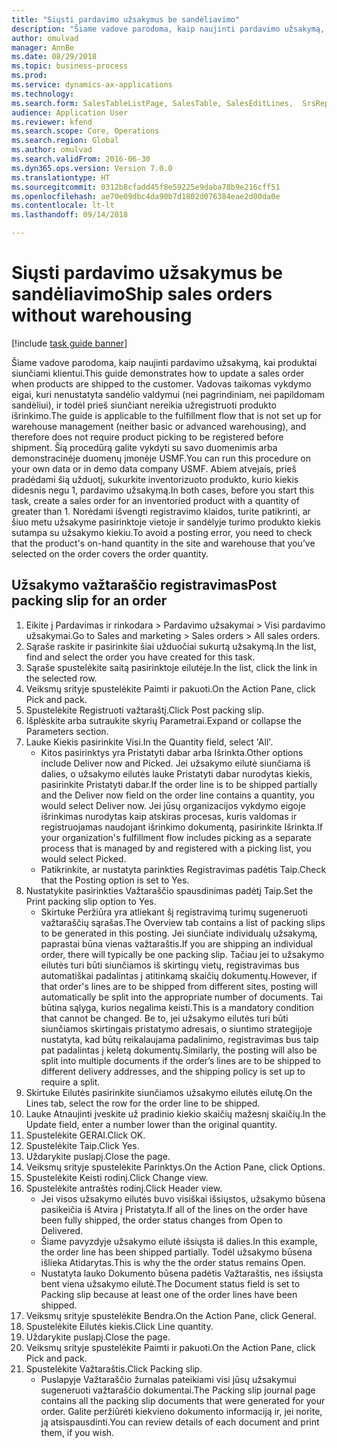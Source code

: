 ```yaml
--- 
title: "Siųsti pardavimo užsakymus be sandėliavimo"
description: "Šiame vadove parodoma, kaip naujinti pardavimo užsakymą, kai produktai siunčiami klientui."
author: omulvad
manager: AnnBe
ms.date: 08/29/2018
ms.topic: business-process
ms.prod: 
ms.service: dynamics-ax-applications
ms.technology: 
ms.search.form: SalesTableListPage, SalesTable, SalesEditLines,  SrsReportViewerForm, SalesTableLineQuantity, CustPackingSlipJournal
audience: Application User
ms.reviewer: kfend
ms.search.scope: Core, Operations
ms.search.region: Global
ms.author: omulvad
ms.search.validFrom: 2016-06-30
ms.dyn365.ops.version: Version 7.0.0
ms.translationtype: HT
ms.sourcegitcommit: 0312b8cfadd45f8e59225e9daba78b9e216cff51
ms.openlocfilehash: ae70e09dbc4da90b7d1802d076384eae2d00da0e
ms.contentlocale: lt-lt
ms.lasthandoff: 09/14/2018

---
```

# <a name="ship-sales-orders-without-warehousing"></a><span data-ttu-id="51199-103">Siųsti pardavimo užsakymus be sandėliavimo</span><span class="sxs-lookup"><span data-stu-id="51199-103">Ship sales orders without warehousing</span></span>

[!include [task guide banner](../../includes/task-guide-banner.md)]

<span data-ttu-id="51199-104">Šiame vadove parodoma, kaip naujinti pardavimo užsakymą, kai produktai siunčiami klientui.</span><span class="sxs-lookup"><span data-stu-id="51199-104">This guide demonstrates how to update a sales order when products are shipped to the customer.</span></span> <span data-ttu-id="51199-105">Vadovas taikomas vykdymo eigai, kuri nenustatyta sandėlio valdymui (nei pagrindiniam, nei papildomam sandėliui), ir todėl prieš siunčiant nereikia užregistruoti produkto išrinkimo.</span><span class="sxs-lookup"><span data-stu-id="51199-105">The guide is applicable to the fulfillment flow that is not set up for warehouse management (neither basic or advanced warehousing), and therefore does not require product picking to be registered before shipment.</span></span> <span data-ttu-id="51199-106">Šią procedūrą galite vykdyti su savo duomenimis arba demonstracinėje duomenų įmonėje USMF.</span><span class="sxs-lookup"><span data-stu-id="51199-106">You can run this procedure on your own data or in demo data company USMF.</span></span> <span data-ttu-id="51199-107">Abiem atvejais, prieš pradėdami šią užduotį, sukurkite inventorizuoto produkto, kurio kiekis didesnis negu 1, pardavimo užsakymą.</span><span class="sxs-lookup"><span data-stu-id="51199-107">In both cases, before you start this task, create a sales order for an inventoried product with a quantity of greater than 1.</span></span> <span data-ttu-id="51199-108">Norėdami išvengti registravimo klaidos, turite patikrinti, ar šiuo metu užsakyme pasirinktoje vietoje ir sandėlyje turimo produkto kiekis sutampa su užsakymo kiekiu.</span><span class="sxs-lookup"><span data-stu-id="51199-108">To avoid a posting error, you need to check that the product's on-hand quantity in the site and warehouse that you’ve selected on the order covers the order quantity.</span></span>


## <a name="post-packing-slip-for-an-order"></a><span data-ttu-id="51199-109">Užsakymo važtaraščio registravimas</span><span class="sxs-lookup"><span data-stu-id="51199-109">Post packing slip for an order</span></span>
1. <span data-ttu-id="51199-110">Eikite į Pardavimas ir rinkodara > Pardavimo užsakymai > Visi pardavimo užsakymai.</span><span class="sxs-lookup"><span data-stu-id="51199-110">Go to Sales and marketing > Sales orders > All sales orders.</span></span>
2. <span data-ttu-id="51199-111">Sąraše raskite ir pasirinkite šiai užduočiai sukurtą užsakymą.</span><span class="sxs-lookup"><span data-stu-id="51199-111">In the list, find and select the order you have created for this task.</span></span>
3. <span data-ttu-id="51199-112">Sąraše spustelėkite saitą pasirinktoje eilutėje.</span><span class="sxs-lookup"><span data-stu-id="51199-112">In the list, click the link in the selected row.</span></span>
4. <span data-ttu-id="51199-113">Veiksmų srityje spustelėkite Paimti ir pakuoti.</span><span class="sxs-lookup"><span data-stu-id="51199-113">On the Action Pane, click Pick and pack.</span></span>
5. <span data-ttu-id="51199-114">Spustelėkite Registruoti važtaraštį.</span><span class="sxs-lookup"><span data-stu-id="51199-114">Click Post packing slip.</span></span>
6. <span data-ttu-id="51199-115">Išplėskite arba sutraukite skyrių Parametrai.</span><span class="sxs-lookup"><span data-stu-id="51199-115">Expand or collapse the Parameters section.</span></span>
7. <span data-ttu-id="51199-116">Lauke Kiekis pasirinkite Visi.</span><span class="sxs-lookup"><span data-stu-id="51199-116">In the Quantity field, select 'All'.</span></span>
    * <span data-ttu-id="51199-117">Kitos pasirinktys yra Pristatyti dabar arba Išrinkta.</span><span class="sxs-lookup"><span data-stu-id="51199-117">Other options include Deliver now and Picked.</span></span> <span data-ttu-id="51199-118">Jei užsakymo eilutė siunčiama iš dalies, o užsakymo eilutės lauke Pristatyti dabar nurodytas kiekis, pasirinkite Pristatyti dabar.</span><span class="sxs-lookup"><span data-stu-id="51199-118">If the order line is to be shipped partially and the Deliver now field on the order line contains a quantity, you would select Deliver now.</span></span> <span data-ttu-id="51199-119">Jei jūsų organizacijos vykdymo eigoje išrinkimas nurodytas kaip atskiras procesas, kuris valdomas ir registruojamas naudojant išrinkimo dokumentą, pasirinkite Išrinkta.</span><span class="sxs-lookup"><span data-stu-id="51199-119">If your organization's fulfillment flow includes picking as a separate process that is managed by and registered with a picking list, you would select Picked.</span></span>  
    * <span data-ttu-id="51199-120">Patikrinkite, ar nustatyta parinkties Registravimas padėtis Taip.</span><span class="sxs-lookup"><span data-stu-id="51199-120">Check that the Posting option is set to Yes.</span></span>  
8. <span data-ttu-id="51199-121">Nustatykite pasirinkties Važtaraščio spausdinimas padėtį Taip.</span><span class="sxs-lookup"><span data-stu-id="51199-121">Set the Print packing slip option to Yes.</span></span>
    * <span data-ttu-id="51199-122">Skirtuke Peržiūra yra atliekant šį registravimą turimų sugeneruoti važtaraščių sąrašas.</span><span class="sxs-lookup"><span data-stu-id="51199-122">The Overview tab contains a list of packing slips to be generated in this posting.</span></span> <span data-ttu-id="51199-123">Jei siunčiate individualų užsakymą, paprastai būna vienas važtaraštis.</span><span class="sxs-lookup"><span data-stu-id="51199-123">If you are shipping an individual order, there will typically be one packing slip.</span></span> <span data-ttu-id="51199-124">Tačiau jei to užsakymo eilutės turi būti siunčiamos iš skirtingų vietų, registravimas bus automatiškai padalintas į atitinkamą skaičių dokumentų.</span><span class="sxs-lookup"><span data-stu-id="51199-124">However, if that order's lines are to be shipped from different sites, posting will automatically be split into the appropriate number of documents.</span></span> <span data-ttu-id="51199-125">Tai būtina sąlyga, kurios negalima keisti.</span><span class="sxs-lookup"><span data-stu-id="51199-125">This is a mandatory condition that cannot be changed.</span></span> <span data-ttu-id="51199-126">Be to, jei užsakymo eilutės turi būti siunčiamos skirtingais pristatymo adresais, o siuntimo strategijoje nustatyta, kad būtų reikalaujama padalinimo, registravimas bus taip pat padalintas į keletą dokumentų.</span><span class="sxs-lookup"><span data-stu-id="51199-126">Similarly, the posting will also be split into multiple documents if the order’s lines are to be shipped to different delivery addresses, and the shipping policy is set up to require a split.</span></span>  
9. <span data-ttu-id="51199-127">Skirtuke Eilutės pasirinkite siunčiamos užsakymo eilutės eilutę.</span><span class="sxs-lookup"><span data-stu-id="51199-127">On the Lines tab, select the row for the order line to be shipped.</span></span>
10. <span data-ttu-id="51199-128">Lauke Atnaujinti įveskite už pradinio kiekio skaičių mažesnį skaičių.</span><span class="sxs-lookup"><span data-stu-id="51199-128">In the Update field, enter a number lower than the original quantity.</span></span>
11. <span data-ttu-id="51199-129">Spustelėkite GERAI.</span><span class="sxs-lookup"><span data-stu-id="51199-129">Click OK.</span></span>
12. <span data-ttu-id="51199-130">Spustelėkite Taip.</span><span class="sxs-lookup"><span data-stu-id="51199-130">Click Yes.</span></span>
13. <span data-ttu-id="51199-131">Uždarykite puslapį.</span><span class="sxs-lookup"><span data-stu-id="51199-131">Close the page.</span></span>
14. <span data-ttu-id="51199-132">Veiksmų srityje spustelėkite Parinktys.</span><span class="sxs-lookup"><span data-stu-id="51199-132">On the Action Pane, click Options.</span></span>
15. <span data-ttu-id="51199-133">Spustelėkite Keisti rodinį.</span><span class="sxs-lookup"><span data-stu-id="51199-133">Click Change view.</span></span>
16. <span data-ttu-id="51199-134">Spustelėkite antraštės rodinį.</span><span class="sxs-lookup"><span data-stu-id="51199-134">Click Header view.</span></span>
    * <span data-ttu-id="51199-135">Jei visos užsakymo eilutės buvo visiškai išsiųstos, užsakymo būsena pasikeičia iš Atvira į Pristatyta.</span><span class="sxs-lookup"><span data-stu-id="51199-135">If all of the lines on the order have been fully shipped, the order status changes from Open to Delivered.</span></span>  
    * <span data-ttu-id="51199-136">Šiame pavyzdyje užsakymo eilutė išsiųsta iš dalies.</span><span class="sxs-lookup"><span data-stu-id="51199-136">In this example, the order line has been shipped partially.</span></span> <span data-ttu-id="51199-137">Todėl užsakymo būsena išlieka Atidarytas.</span><span class="sxs-lookup"><span data-stu-id="51199-137">This is why the the order status remains Open.</span></span>     
    * <span data-ttu-id="51199-138">Nustatyta lauko Dokumento būsena padėtis Važtaraštis, nes išsiųsta bent viena užsakymo eilutė.</span><span class="sxs-lookup"><span data-stu-id="51199-138">The Document status field is set to Packing slip because at least one of the order lines have been shipped.</span></span>  
17. <span data-ttu-id="51199-139">Veiksmų srityje spustelėkite Bendra.</span><span class="sxs-lookup"><span data-stu-id="51199-139">On the Action Pane, click General.</span></span>
18. <span data-ttu-id="51199-140">Spustelėkite Eilutės kiekis.</span><span class="sxs-lookup"><span data-stu-id="51199-140">Click Line quantity.</span></span>
19. <span data-ttu-id="51199-141">Uždarykite puslapį.</span><span class="sxs-lookup"><span data-stu-id="51199-141">Close the page.</span></span>
20. <span data-ttu-id="51199-142">Veiksmų srityje spustelėkite Paimti ir pakuoti.</span><span class="sxs-lookup"><span data-stu-id="51199-142">On the Action Pane, click Pick and pack.</span></span>
21. <span data-ttu-id="51199-143">Spustelėkite Važtaraštis.</span><span class="sxs-lookup"><span data-stu-id="51199-143">Click Packing slip.</span></span>
    * <span data-ttu-id="51199-144">Puslapyje Važtaraščio žurnalas pateikiami visi jūsų užsakymui sugeneruoti važtaraščio dokumentai.</span><span class="sxs-lookup"><span data-stu-id="51199-144">The Packing slip journal page contains all the packing slip documents that were generated for your order.</span></span> <span data-ttu-id="51199-145">Galite peržiūrėti kiekvieno dokumento informaciją ir, jei norite, ją atsispausdinti.</span><span class="sxs-lookup"><span data-stu-id="51199-145">You can review details of each document and print them, if you wish.</span></span>  


